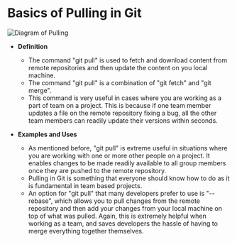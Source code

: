 # Basics of Pulling in Git

![Diagram of Pulling](https://wac-cdn.atlassian.com/dam/jcr:1774e4e9-6945-4a66-9f0f-329f0bef24cb/hero.svg?cdnVersion=1238)

* **Definition**

    * The command "git pull" is used to fetch and download content from remote repositories and then update the content on you local machine.
    * The command "git pull" is a combination of "git fetch" and "git merge".
    * This command is very useful in cases where you are working as a part of team on a project. This is because if one team member updates a file on the remote repository fixing a bug, all the other team members can readily update their versions within seconds.
    
* **Examples and Uses**

    * As mentioned before, "git pull" is extreme useful in situations where you are working with one or more other people on a project. It enables changes to be made readily available to all group members once they are pushed to the remote repository.
    * Pulling in Git is something that everyone should know how to do as it is fundamental in team based projects.
    * An option for "git pull" that many developers prefer to use is "--rebase", which allows you to pull changes from the remote repository and then add your changes from your local machine on top of what was pulled. Again, this is extremely helpful when working as a team, and saves developers the hassle of having to merge everything together themselves.